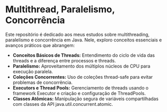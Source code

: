 # Multithread, Paralelismo, Concorrência

Este repositório é dedicado aos meus estudos sobre multithreading, paralelismo e concorrência em Java. Nele, exploro conceitos essenciais e avanços práticos que abrangem:

- **Conceitos Básicos de Threads:** Entendimento do ciclo de vida das threads e a diferença entre processos e threads.
- **Paralelismo:** Aproveitamento dos múltiplos núcleos de CPU para execução paralela.
- **Coleções Concorrentes:** Uso de coleções thread-safe para evitar problemas de concorrência.
- **Executors e Thread Pools:** Gerenciamento de threads usando o framework Executor e criação e configuração de ThreadPools.
- **Classes Atômicas:** Manipulação segura de variáveis compartilhadas com classes da API java.util.concurrent.atomic.


